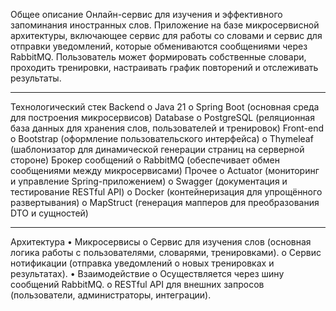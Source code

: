 Общее описание
Онлайн-сервис для изучения и эффективного запоминания иностранных слов. Приложение на базе микросервисной архитектуры, включающее сервис для работы со словами и сервис для отправки уведомлений, которые обмениваются сообщениями через RabbitMQ. Пользователь может формировать собственные словари, проходить тренировки, настраивать график повторений и отслеживать результаты.
________________________________________
Технологический стек
Backend
o	Java 21
o	Spring Boot (основная среда для построения микросервисов)
Database
o	PostgreSQL (реляционная база данных для хранения слов, пользователей и тренировок)
Front-end
o	Bootstrap (оформление пользовательского интерфейса)
o	Thymeleaf (шаблонизатор для динамической генерации страниц на серверной стороне)
Брокер сообщений
o	RabbitMQ (обеспечивает обмен сообщениями между микросервисами)
Прочее
o	Actuator (мониторинг и управление Spring-приложением)
o	Swagger (документация и тестирование RESTful API)
o	Docker (контейнеризация для упрощённого развертывания)
o	MapStruct (генерация мапперов для преобразования DTO и сущностей)
________________________________________
Архитектура
•	Микросервисы
o	Сервис для изучения слов (основная логика работы с пользователями, словарями, тренировками).
o	Сервис нотификации (отправка уведомлений о новых тренировках и результатах).
•	Взаимодействие
o	Осуществляется через шину сообщений RabbitMQ.
o	RESTful API для внешних запросов (пользователи, администраторы, интеграции).
